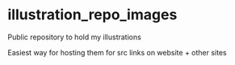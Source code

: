 # illustration_repo_images
Public repository to hold my illustrations

Easiest way for hosting them for src links on website + other sites
